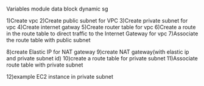Variables
module
data block
dynamic sg

1)Create vpc
2)Create public subnet for VPC
3)Create private subnet for vpc
4)Create internet gatway
5)Create router table for vpc
6)Create a route in the route table to direct traffic to the Internet Gateway for vpc
7)Associate the route table with public subnet

8)create Elastic IP for NAT gateway
9)create NAT gateway(with elastic ip and private subnet id)
10)create a route table for private subnet
11)Associate route table with private subnet

12)example EC2 instance in private subnet


